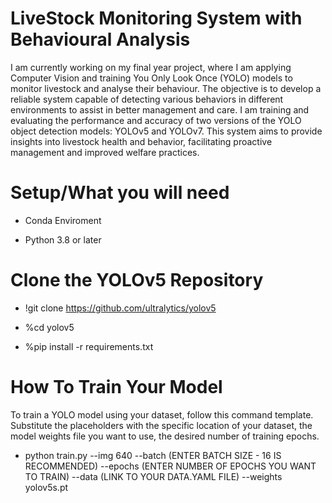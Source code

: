 # LiveStock Monitoring System with Behavioural Analysis

I am currently working on my final year project, where I am applying Computer Vision and training You Only Look Once (YOLO) models to monitor livestock and analyse their behaviour. The objective is to develop a reliable system capable of detecting various behaviors in different environments to assist in better management and care. I am training and evaluating the performance and accuracy of two versions of the YOLO object detection models: YOLOv5 and YOLOv7. This system aims to provide insights into livestock health and behavior, facilitating proactive management and improved welfare practices.

# Setup/What you will need
- Conda Enviroment

- Python 3.8 or later

# Clone the YOLOv5 Repository

- !git clone https://github.com/ultralytics/yolov5
  
- %cd yolov5
  
- %pip install -r requirements.txt
  
# How To Train Your Model

To train a YOLO model using your dataset, follow this command template. Substitute the placeholders with the specific location of your dataset, the model weights file you want to use, the desired number of training epochs.

- python train.py --img 640 --batch (ENTER BATCH SIZE - 16 IS RECOMMENDED) --epochs (ENTER NUMBER OF EPOCHS YOU WANT TO TRAIN) --data (LINK TO YOUR DATA.YAML FILE) --weights yolov5s.pt
